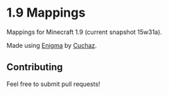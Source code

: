 # 1.9 Mappings
Mappings for Minecraft 1.9 (current snapshot 15w31a).

Made using [Enigma](http://www.cuchazinteractive.com/enigma/) by [Cuchaz](http://www.cuchazinteractive.com/).

## Contributing
Feel free to submit pull requests!
